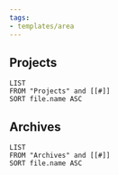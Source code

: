 ```yaml
---
tags:
- templates/area
---
```

## Projects 
```dataview
LIST
FROM "Projects" and [[#]]
SORT file.name ASC
```
## Archives 
```dataview
LIST
FROM "Archives" and [[#]]
SORT file.name ASC
```